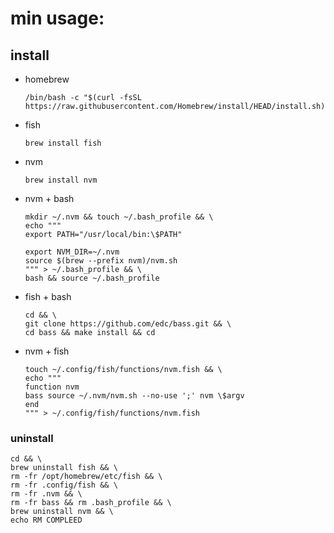 # min usage:
## install
* homebrew
    ```
    /bin/bash -c "$(curl -fsSL https://raw.githubusercontent.com/Homebrew/install/HEAD/install.sh)"
    ```
* fish
    ```
    brew install fish
    
    ```
* nvm
    ```
    brew install nvm
    ```
* nvm + bash
    ```
    mkdir ~/.nvm && touch ~/.bash_profile && \
    echo """
    export PATH="/usr/local/bin:\$PATH"

    export NVM_DIR=~/.nvm
    source $(brew --prefix nvm)/nvm.sh
    """ > ~/.bash_profile && \
    bash && source ~/.bash_profile
    ```
* fish + bash
    ```
    cd && \
    git clone https://github.com/edc/bass.git && \
    cd bass && make install && cd
    ```
* nvm + fish
    ```
    touch ~/.config/fish/functions/nvm.fish && \
    echo """
    function nvm
    bass source ~/.nvm/nvm.sh --no-use ';' nvm \$argv
    end
    """ > ~/.config/fish/functions/nvm.fish
    ```
### uninstall

```
cd && \
brew uninstall fish && \
rm -fr /opt/homebrew/etc/fish && \
rm -fr .config/fish && \
rm -fr .nvm && \
rm -fr bass && rm .bash_profile && \
brew uninstall nvm && \
echo RM COMPLEED
```
